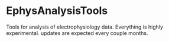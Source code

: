 # EphysAnalysisTools
Tools for analysis of electrophysiology data. 
Everything is highly experimental. 
updates are expected every couple months. 
